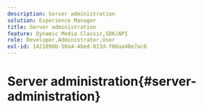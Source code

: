 ```yaml
---
description: Server administration
solution: Experience Manager
title: Server administration
feature: Dynamic Media Classic,SDK/API
role: Developer,Administrator,User
exl-id: 1421090b-50a4-4bed-813d-f06aa48e7ac8
---
```

# Server administration{#server-administration}
